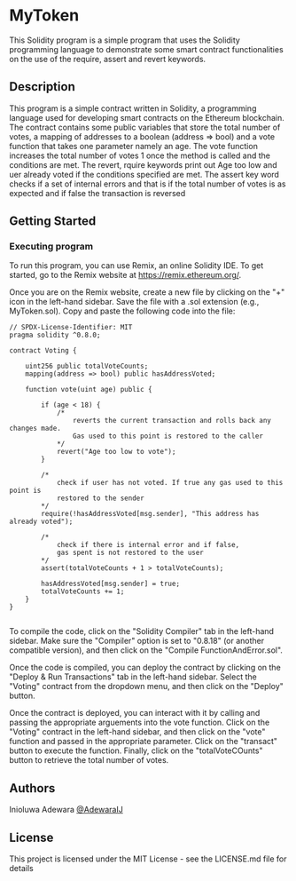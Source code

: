 # MyToken

This Solidity program is a simple program that uses the Solidity programming language to demonstrate some smart contract functionalities on the use of the require, assert and revert keywords.

## Description

This program is a simple contract written in Solidity, a programming language used for developing smart contracts on the Ethereum blockchain. The contract contains some public variables that store the total number of votes, a mapping of addresses to a boolean (address => bool) and a vote function that takes one parameter namely an age.
The vote function increases the total number of votes 1 once the method is called and the conditions are met. 
The revert, rquire keywords print out Age too low and uer already voted if the conditions specified are met.
The assert key word checks if a set of internal errors and that is if the total number of votes is 
as expected and if false the transaction is reversed

## Getting Started

### Executing program

To run this program, you can use Remix, an online Solidity IDE. To get started, go to the Remix website at https://remix.ethereum.org/.

Once you are on the Remix website, create a new file by clicking on the "+" icon in the left-hand sidebar. Save the file with a .sol extension (e.g., MyToken.sol). Copy and paste the following code into the file:

```solidity
// SPDX-License-Identifier: MIT
pragma solidity ^0.8.0;

contract Voting {

    uint256 public totalVoteCounts;
    mapping(address => bool) public hasAddressVoted;

    function vote(uint age) public {

        if (age < 18) {
            /*   
                reverts the current transaction and rolls back any changes made. 
                Gas used to this point is restored to the caller
            */
            revert("Age too low to vote");
        }
        
        /* 
            check if user has not voted. If true any gas used to this point is
            restored to the sender
        */
        require(!hasAddressVoted[msg.sender], "This address has already voted");
        
        /* 
            check if there is internal error and if false, 
            gas spent is not restored to the user 
        */
        assert(totalVoteCounts + 1 > totalVoteCounts);
        
        hasAddressVoted[msg.sender] = true;
        totalVoteCounts += 1;
    }
}


```

To compile the code, click on the "Solidity Compiler" tab in the left-hand sidebar. Make sure the "Compiler" option is set to "0.8.18" (or another compatible version), and then click on the "Compile FunctionAndError.sol".

Once the code is compiled, you can deploy the contract by clicking on the "Deploy & Run Transactions" tab in the left-hand sidebar. Select the "Voting" contract from the dropdown menu, and then click on the "Deploy" button.

Once the contract is deployed, you can interact with it by calling and passing the appropriate arguements into the vote function. Click on the "Voting" contract in the left-hand sidebar, and then click on the "vote"  function and passed in the appropriate parameter. Click on the "transact" button to execute the function. Finally, click on the "totalVoteCOunts" button to retrieve the total number of votes.

## Authors

Inioluwa Adewara 
[@AdewaraIJ](https://twitter.com/AdewaraIJ)


## License

This project is licensed under the MIT License - see the LICENSE.md file for details
















